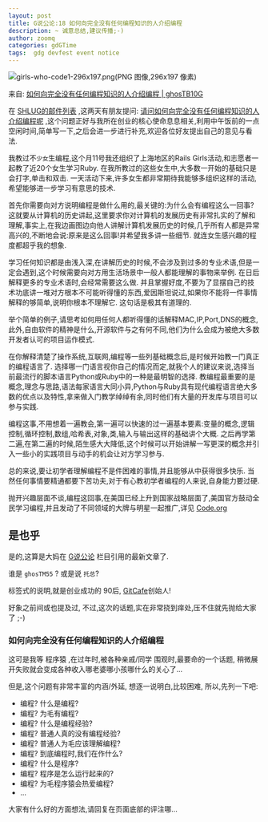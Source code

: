 ```yaml
---
layout: post
title: G说公论:18 如何向完全没有任何编程知识的人介绍编程
description: ~ 诚意总结,建议传播;-)
author: zoomq
categories: gdGTime
tags:  gdg devfest event notice
---
```


![girls-who-code1-296x197.png(PNG 图像,296x197 像素)](http://www.techcabal.com/wp-content/uploads/2013/06/girls-who-code1-296x197.png)

来自: [如何向完全没有任何编程知识的人介绍编程 | ghosTB10G](http://blog.ghostunix.org/2014/01/21/%E5%A6%82%E4%BD%95%E5%90%91%E5%AE%8C%E5%85%A8%E6%B2%A1%E6%9C%89%E4%BB%BB%E4%BD%95%E7%BC%96%E7%A8%8B%E7%9F%A5%E8%AF%86%E7%9A%84%E4%BA%BA%E4%BB%8B%E7%BB%8D%E7%BC%96%E7%A8%8B/)

在
[SHLUG的邮件列表](https://groups.google.com/group/shlug)
,这两天有朋友提问:
[请问如何向完全没有任何编程知识的人介绍编程呢](https://groups.google.com/forum/#!topic/shlug/ahjR8lsQE8M)
,这个问题正好与我所在创业的核心使命息息相关,利用中午饭前的一点空闲时间,简单写一下,之后会进一步进行补充,欢迎各位好友提出自己的意见与看法. 

我教过不`少女`生编程,这个月11号我还组织了上海地区的Rails Girls活动,和志愿者一起教了近20个女生学习Ruby. 在我所教过的这些女生中,大多数一开始的基础只是会打字,单击和双击. 一天活动下来,许多女生都非常期待我能够多组织这样的活动,希望能够进一步学习有意思的技术. 
<!--more-->

首先你需要向对方说明编程是做什么用的,最关键的:为什么会有编程这么一回事?这就要从计算机的历史讲起,这里要求你对计算机的发展历史有非常扎实的了解和理解,事实上,在我边画图边向他人讲解计算机发展历史的时候,几乎所有人都是异常高兴的,不断地会说:原来是这么回事!并希望我多讲一些细节. 就连女生感兴趣的程度都超乎我的想象. 

学习任何知识都是由浅入深,在讲解历史的时候,不会涉及到过多的专业术语,但是一定会遇到,这个时候需要向对方用生活场景中一般人都能理解的事物来举例. 在日后解释更多的专业术语时,会经常需要这么做. 并且掌握好度,不要为了显摆自己的技术功底讲一堆对方根本不可能听得懂的东西,爱因斯坦说过,如果你不能将一件事情解释的够简单,说明你根本不理解它. 这句话是极其有道理的. 

举个简单的例子,请思考如何用任何人都听得懂的话解释MAC,IP,Port,DNS的概念,此外,自由软件的精神是什么,开源软件与之有何不同,他们为什么会成为被绝大多数开发者认可的项目运作模式. 

在你解释清楚了操作系统,互联网,编程等一些列基础概念后,是时候开始教一门真正的编程语言了. 选择哪一门语言视你自己的情况而定,就我个人的建议来说,选择当前最流行的脚本语言Python或Ruby中的一种是最明智的选择. 教编程最重要的是概念,理念与思路,语法每家语言大同小异,Python与Ruby具有现代编程语言绝大多数的优点以及特性,拿来做入门教学绰绰有余,同时他们有大量的开发库与项目可以参与实践. 

编程这事,不用想着一遍教会,第一遍可以快速的过一遍基本要素:变量的概念,逻辑控制,循环控制,数组,哈希表,对象,类,输入与输出这样的基础讲个大概. 之后再学第二遍,在第二遍的时候,陌生感大大降低,这个时候可以开始讲解一写更深的概念并引入一些小的实践项目与动手的机会让对方学习参与. 

总的来说,要让初学者理解编程不是件困难的事情,并且能够从中获得很多快乐. 当然任何事情要精通都要下苦功夫,对于有心教初学者编程的人来说,自身能力要过硬. 

抛开兴趣层面不谈,编程这回事,在美国已经上升到国家战略层面了,美国官方鼓动全民学习编程,并且发动了不同领域的大牌与明星一起推广,详见
[Code.org](http://code.org/)


## 是也乎
是的,这算是大妈在 [G说公论](http://blog.zhgdg.org/categories.html#gdgtime-ref)
栏目引用的最新文章了.

谁是 `ghosTM55` ? 或是说 `托总`?

标签式的说明,就是创业成功的 90后, [GitCafe](https://gitcafe.com/)创始人!

好象之前间或也提及过, 不过,这次的话题,实在非常挠到痒处,压不住就先抛给大家了 ;-)

### 如何向完全没有任何编程知识的人介绍编程

这可是我等 程序猿 ,在过年时,被各种亲戚/同学 围观时,最要命的一个话题,
稍微展开失败就会变成各种收入哪老婆哪小孩哪什么的关心了...

但是,这个问题有非常丰富的内涵/外延, 想逐一说明白,比较困难,
所以,先列一下吧:

- 编程? 什么是编程?
- 编程? 为毛有编程?
- 编程? 什么是编程经验?
- 编程? 普通人真的没有编程经验?
- 编程? 普通人为毛应该理解编程?
- 编程? 到底编程时,我们在作什么?
- 编程? 什么是程序?
- 编程? 程序是怎么运行起来的?
- 编程? 为毛程序猿会热爱编程?
- ...

大家有什么好的方面想法,请回复在页面底部的评注哪...

